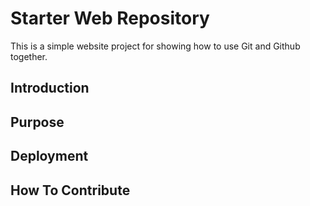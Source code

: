 # Starter Web Repository

This is a simple website project for showing how to use Git and Github together.

## Introduction

## Purpose

## Deployment

## How To Contribute
